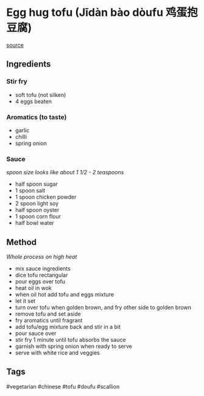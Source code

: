 # Egg hug tofu (Jīdàn bào dòufu 鸡蛋抱豆腐)

[source](https://www.xiaohongshu.com/explore/6419a69a00000000130007ca?xsec_token=ABSiTb4Y635mQJiKTgUilusx_vZOVZjMub1kBj1JVriMA=&xsec_source=pc_user&source=web_user_page)

## Ingredients

### Stir fry
- soft tofu (not silken)
- 4 eggs beaten

### Aromatics (to taste)
- garlic
- chilli
- spring onion

### Sauce
*spoon size looks like about 1 1/2 - 2 teaspoons*
- half spoon sugar
- 1 spoon salt
- 1 spoon chicken powder
- 2 spoon light soy
- half spoon oyster
- 1 spoon corn flour
- half bowl water

## Method
*Whole process on high heat*
- mix sauce ingredients
- dice tofu rectangular
- pour eggs over tofu
- heat oil in wok
- when oil hot add tofu and eggs mixture
- let it set 
- turn over tofu when golden brown, and fry other side to golden brown
- remove tofu and set aside
- fry aromatics until fragrant
- add tofu/egg mixture back and stir in a bit
- pour sauce over
- stir fry 1 minute until tofu absorbs the sauce
- garnish with spring onion when ready to serve
- serve with white rice and veggies

## Tags
#vegetarian #chinese #tofu #doufu #scallion